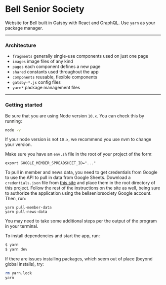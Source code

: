 # Bell Senior Society

Website for Bell built in Gatsby with React and GraphQL. Use `yarn` as your package manager.

---

### Architecture

-   `fragments` generally single-use components used on just one page
-   `images` image files of any kind
-   `pages` each component defines a new page
-   `shared` constants used throughout the app
-   `components` reusable, flexible components
-   `gatsby-*.js` config files
-   `yarn*` package management files

---

### Getting started

Be sure that you are using Node version `10.x`. You can check this by running:

```bash
node -v
```

If your node version is not `10.x`, we recommend you use nvm to change your version.

Make sure you have an `env.sh` file in the root of your project of the form:

```
export GOOGLE_MEMBER_SPREADSHEET_ID="..."
```

To pull in member and news data, you need to get credentials from Google to use the API to pull in data from Google Sheets. Download a `credentials.json` file from [this site](https://developers.google.com/sheets/api/quickstart/nodejs) and place them in the root directory of this project. Follow the rest of the instructions on the site as well, being sure to authorize the application using the bellseniorsociety Google account. Then, run:

```
yarn pull-member-data
yarn pull-news-data
```

You may need to take some additional steps per the output of the program in your terminal.

To install dependencies and start the app, run:

```bash
$ yarn
$ yarn dev
```

If there are issues installing packages, which seem out of place (beyond global installs), try:

```bash
rm yarn.lock
yarn
```
